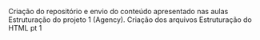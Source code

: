 Criação do repositório e envio do conteúdo apresentado nas aulas
Estruturação do projeto 1 (Agency). Criação dos arquivos
Estruturação do HTML pt 1
